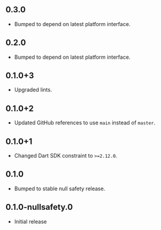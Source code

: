 ## 0.3.0

* Bumped to depend on latest platform interface.

## 0.2.0

* Bumped to depend on latest platform interface.

## 0.1.0+3

* Upgraded lints.

## 0.1.0+2

* Updated GitHub references to use `main` instead of `master`.

## 0.1.0+1

* Changed Dart SDK constraint to `>=2.12.0`.

## 0.1.0

* Bumped to stable null safety release.

## 0.1.0-nullsafety.0

* Initial release
